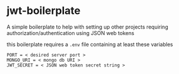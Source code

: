 # jwt-boilerplate

A simple boilerplate to help with setting up other projects requiring authorization/authentication using JSON web tokens

this boilerplate requires a `.env` file containing at least these variables
```
PORT = < desired server port >
MONGO_URI = < mongo db URI >
JWT_SECRET = < JSON web token secret string > 
```
